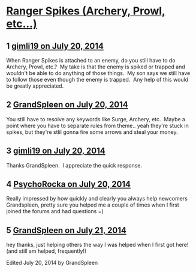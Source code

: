 # [Ranger Spikes (Archery, Prowl, etc...)](https://community.fantasyflightgames.com/topic/111275-ranger-spikes-archery-prowl-etc/)

## 1 [gimli19 on July 20, 2014](https://community.fantasyflightgames.com/topic/111275-ranger-spikes-archery-prowl-etc/?do=findComment&comment=1162538)

When Ranger Spikes is attached to an enemy, do you still have to do Archery, Prowl, etc.?  My take is that the enemy is spiked or trapped and wouldn't be able to do anything of those things.  My son says we still have to follow those even though the enemy is trapped.  Any help of this would be greatly appreciated. 

## 2 [GrandSpleen on July 20, 2014](https://community.fantasyflightgames.com/topic/111275-ranger-spikes-archery-prowl-etc/?do=findComment&comment=1162552)

You still have to resolve any keywords like Surge, Archery, etc.  Maybe a point where you have to separate rules from theme.. yeah they're stuck in spikes, but they're stlil gonna fire some arrows and steal your money.

## 3 [gimli19 on July 20, 2014](https://community.fantasyflightgames.com/topic/111275-ranger-spikes-archery-prowl-etc/?do=findComment&comment=1162561)

Thanks GrandSpleen.  I appreciate the quick response.

## 4 [PsychoRocka on July 20, 2014](https://community.fantasyflightgames.com/topic/111275-ranger-spikes-archery-prowl-etc/?do=findComment&comment=1162621)

Really impressed by how quickly and clearly you always help newcomers Grandspleen, pretty sure you helped me a couple of times when I first joined the forums and had questions =)

## 5 [GrandSpleen on July 21, 2014](https://community.fantasyflightgames.com/topic/111275-ranger-spikes-archery-prowl-etc/?do=findComment&comment=1163294)

hey thanks, just helping others the way I was helped when I first got here! (and still am helped, frequently!)

Edited July 20, 2014 by GrandSpleen

